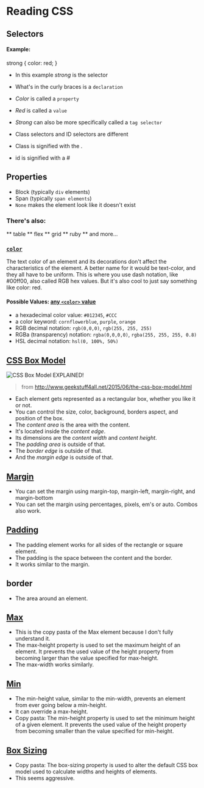 # Reading CSS

## Selectors

#### Example:

strong {
  color: red;
}

* In this example _strong_ is the selector
* What's in the curly braces is a `declaration`
* _Color_ is called a `property`
* _Red_ is called a `value`
* _Strong_ can also be more specifically called a `tag selector`

* Class selectors and ID selectors are different
* Class is signified with the .
* id is signified with a #

## Properties

* Block (typically `div` elements)
* Span (typically `span elements`)
* `None` makes the element look like it doesn't exist

### There's also:
  ** table
  ** flex
  ** grid
  ** ruby
  ** and more...


### [`color`](https://developer.mozilla.org/en-US/docs/Web/CSS/color)

The text color of an element and its decorations don't affect the characteristics of the element.
A better name for it would be text-color, and they all have to be uniform.
This is where you use dash notation, like #00ff00, also called RGB hex values.
But it's also cool to just say something like color: red.

#### Possible Values: [any `<color>` value](https://developer.mozilla.org/en-US/docs/Web/CSS/color_value)

* a hexadecimal color value: `#012345`, `#CCC`
* a color keyword: `cornflowerblue`, `purple`, `orange`
* RGB decimal notation: `rgb(0,0,0)`, `rgb(255, 255, 255)`
* RGBa (transparency) notation: `rgba(0,0,0,0)`, `rgba(255, 255, 255, 0.8)`
* HSL decimal notation: `hsl(0, 100%, 50%)`

## [CSS Box Model](https://developer.mozilla.org/en-US/docs/Web/CSS/CSS_Box_Model/Introduction_to_the_CSS_box_model)

![CSS Box Model EXPLAINED!](http://3.bp.blogspot.com/-l8TsrarMIjQ/VX1WhBoHjvI/AAAAAAAAAcs/jtJpal-a3no/s1600/box-model.png)
> from http://www.geekstuff4all.net/2015/06/the-css-box-model.html

* Each element gets represented as a rectangular box, whether you like it or not.
* You can control the size, color, background, borders aspect, and position of the box.
* The _content area_ is the area with the content.
* It's located inside the _content edge_.
* Its dimensions are the _content width_ and _content height_.
* The _padding area_ is outside of that.
* The _border edge_ is outside of that.
* And the _margin edge_ is outside of that.

## [Margin](https://developer.mozilla.org/en-US/docs/Web/CSS/margin)

* You can set the margin using margin-top, margin-left, margin-right, and margin-bottom
* You can set the margin using percentages, pixels, em's or auto. Combos also work.

## [Padding](https://developer.mozilla.org/en-US/docs/Web/CSS/padding)

* The padding element works for all sides of the rectangle or square element.
* The padding is the space between the content and the border.
* It works similar to the margin.

## border

* The area around an element.

## [Max](https://developer.mozilla.org/en-US/docs/Web/CSS/max-height)

* This is the copy pasta of the Max element because I don't fully understand it.
* The max-height property is used to set the maximum height of an element. It prevents the used value of the height property from becoming larger than the value specified for max-height.
* The max-width works similarly.

## [Min](https://developer.mozilla.org/en-US/docs/Web/CSS/min-height)

* The min-height value, similar to the min-width, prevents an element from ever going below a min-height.
* It can override a max-height.
* Copy pasta: The min-height property is used to set the minimum height of a given element. It prevents the used value of the height property from becoming smaller than the value specified for min-height.

## [Box Sizing](https://developer.mozilla.org/en-US/docs/Web/CSS/box-sizing)

* Copy pasta: The box-sizing property is used to alter the default CSS box model used to calculate widths and heights of elements.
* This seems aggressive.
